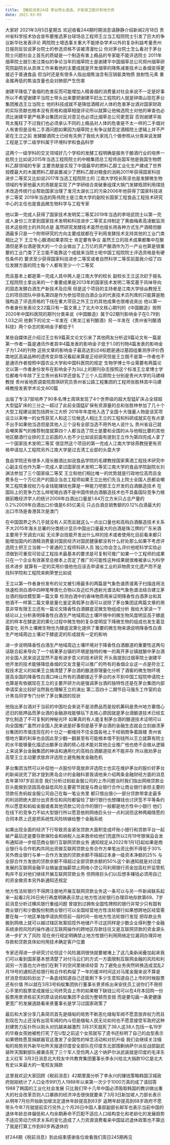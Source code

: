 ```yaml
---
title: 【睡前消息244】茅台院士退选，才能保卫股价和地方债
date: 2021-03-05
---
```


大家好 2021年3月5日星期五 欢迎收看244期时期消息请静静介绍新闻2月18日 贵州省科学技术协会宣布要推选茅台球场总工程师王立当工程院院士引发了巨大的争议新华社发表评论
两院院士增选事关重大不能掺杂学术以外的复杂利益考量贵州日报则反驳说茅台院士的参选资格不该被清漫杜公 你对茅台院士怎么看对于茅台院士问题社会上首先的质疑是一个制造有害上瘾品的专家能不能评选院士
2011年烟草院士就引发过类似的争论当年的烟草院士是谢建平中国烟草总公司郑州烟草研究院副院长从具体工作来看他的主要成就是开发烟草的降焦减害技术让香烟变得更接近于普通食品
但当时还是有很多人指出烟焦油含有压销氨类物质 放射性元素 重金属再低的焦油含量也会对肺部产生伤害

谢建平降低了香烟的危害反而可能增加人精香烟的消费量对社会来说不一定是好事所以不希望谢建平当院士带头出来要把谢建平赶出工程院的人就是钟南山现在茅台集团推选王立当院士
他的科技成就不是降低酒精对人体的危害茅台酒对国家财政的实际贡献也根本没有资格和烟草相提评论所以就算让他候选院士对他的审查也必须比谢建平更严格茅台集团对反对意见也必须比烟草总公司更宽容
否则谢建平挨骂太冤枉了不过我们也必须承认不同的上瘾品对人体的危害是不太一样的二手烟对人有害但是没有二手酒问题如果因为烟草院士有争议就否定酒精院士逻辑上并不严密在王立之前
发酵酿酒院士已经有先例了我给大家找几个做参照从分类来说发酵工程是工学二级学科属于环境科学和食品科学

这两个一级学科的交叉领域好几个学校的发酵工程明确是服务于酿酒行业的培养一批院士比如说2015年当选工程院院士的中粮集团总工程师岳国军他是我国生物燃料乙醇领域的专家
主要贡献是实现了中国最早的燃料乙醇工业化生产建成了世界规模最大的木属燃料乙醇装置减少了燃料乙醇对粮食的消耗2011年获得国家科技进步二等奖又比如说2017年当选工程院院士的
江南大学校长陈坚也是发酵微生物领域的专家他最大的贡献是实现了产学研结合突破重组煤大锅门发酵瓶颈利用煤技术改造传统行业帮助国家治理了淮河太湖长江的污染2006年他获得了国家科技进步二等奖
2019年当选的陈伟院士是江南大学的副校长国家工程食品工程技术研究中心的主任也是食品微生物科学与工程专家

他以第一完成人获得了国家技术发明奖二等奖2019年当选的李培武院士以第一完成人身份三次拿到国家技术发明和科技进步二等奖主持制定了黄曲梅素高凌敏监测技术这些院士的共同点是
虽然研究发酵技术虽然也擅长用各种方式生产酒精但酿酒最多只是一个附带研究的方向主要成就都在于利用发酵技术支持其他的工业门类相比之下 王立专心酿酒如果拿院士 肯定要有争议
虽然王立的技术成果都集中在酿酒但是茅台酒是很大的一个企业做出了上万亿的资产酿酒作为万一产业也算是很重要的工业门类了王立能不能靠这个成就来当院士呢中国工程院院士评选资格是有硬性条件的
要求至少获得国家科技进步二等奖或者自然科学二等奖前面我介绍了四位发酵方面的院士每个人都有至少一个二等奖

而且基本上都是第一完成人其中两人是江南大学的校长 副校长王立这次赶于报名工程院院士拿出来的一个重要成果是2013年的国家技术发明二等奖基于风味导向的固态发酵白酒生产新技术及应用
但是这个项目的主持者是江南大学徐焱教授王立的项目团队中排名第四是作为参加项目白酒企业的代表技术员列席的只能算是勉强构造了评选资格的下线在重大项目之外王立的其他成果也很难说突出
他以第一作者身份发表论文22篇只有一篇文章上了北大中文核心期刊的《中国酿造》按照2020年中国科医院的期刊分类来说《中国酿造》属于Q2期刊影响金子在0.79到1.03之间
他剩下的论文一半发在《黑龙江省刊酿酒》另一半发在《贵州省刊酿酒科技》两个杂志的影响金子都低于1

某些自媒体还介绍过王立有9篇英文论文引来了其他网友分析这9篇论文有一篇是第一作者一篇是通讯作者其中4篇发表的影响金子低于1.0的刊物4篇发表的影响金子为1.24的刊物
这些文章的影响金子最高达到过4标题是通过基因组重测序评价西南地区高粱品种的遗传变异情况看起来算是正经研究但是王立既不是第一作者也不是通讯作者按照中国农业大学和中国科医院的规定
生物学博士毕业需要有两篇论文以第一作者身份发布在影响金子为3以上的期刊杂志按照这个标准王立拿博士学位都难今年除了王立贵州省科学还提名了三个人后原院士分别是贵州大学的马建峰教授
贵州省地质调查院周琪研究员贵州省公路工程集团的工程师张胜林其中马建峰教授发表学术论文400篇

出版了专注7部培养了90多名博士周琪发现了4个世界级的超大型猛矿床占全球超大型猛矿床的三分之一超过了此前全国猛矿保有资源量的总和张胜林参加了几十个大型工程建设就包括跨长江大桥
2018年年度他入选了全国十大强量人物是该奖项设立以来唯一的女性获奖人和这三位候选人相比王立的工程和科研成就实在有点拿不出手如果他当选但是其他人三个没有全部当选不用外地人说什么
贵州省自己就会嘲笑客气的推荐制度就算四个人都当选了院士是要和全国的从与他相比要的其他地区酿酒行业排的王立前面的人也不少比如说前面有提到王立作为第四完成人拿了一个国家技术发明二等奖
很显然这个项目的第一完成人江南大学徐燕教授更有资格申请加入工程院另外江南大学是过去清工业部的头盘大学

食品学院还有很多人擅长酿酒比如说食品学院的毛建教授国家黄酒工程技术研究中心副主任也作为第一完成人拿过国家技术发明二等奖江南大学的食品学院副院长刘渊法参加了三个国家级二等奖
王立和他们相比唯一的优势就是行政地位高而且金费多在一个万亿资产的国企当总工程师如果王立比他们先当上院士全国人民都会嘲笑工程院重视权力与金钱能赚钱也算是一种能力吧那王立开发的白酒酿造技术
在国际上的竞争力怎么样呢喝白酒不是中国传统白酒酿造技术也不具备国际竞争力根据前瞻经济学人的统计2009年白酒出口量是1.64万立方米只占总产量的0.2%2009年白酒出口价值是6.65亿美元
只占白酒总销售额的0.12%白酒最大的出口市场是香港其次是澳门

在中国国界之外几乎就没有人买而且就这么一点出口量也和高档白酒酿造技术关系不大2015年海关总署的分类统计显示中国出口量最大的白酒是珠江牌的广东米酒主要用于烹调去兴起
无论茅台技能开发出什么样的技术或者使用化目前看来都只能增加国内的酒精消费量对国民经济对国民健康都没有什么好处那么如果不考虑评选院士把王立当做一个普通的工程师科研人员
独公你会怎么评价他呢科学实验必须做到可重现可验证工程技术最基本的要求是可复制可推广如果一个工程师的成果只在一个企业有效甚至总根本上否定了推广的可能性这种成果就很难被承认为科学技术进步
就算有一定的实用价值他也应该去申请省工业的非物质文化遗产而不是找科学院和工程院来刷荣誉比如说

王立以第一作者身份发布的论文被引用最多的两篇是气象色谱质谱离子扫描连用法快速检测白酒中四种笔琴类化合物以及近红外透射光谱法和气象色谱法结合建立茅台酒的指纹模型第一篇文章
检测白酒中的香味物质用来证明降香性白酒茅台和其他酒不一样第二篇文章是量化鉴定真假茅台酒可以说除了茅台集团这两篇文章的用意非常有限王立还有一篇论文降香性白酒酵底泥微生物组成分析
我给大家读一下结论以上分析表明降香性白酒生产地域周边土壤环境中的微生物风度明显高于酵底泥的样本在酵底泥的熏化过程中微生物的复杂度明显下降微生物的组成也发生着显露变化
另外土壤微生物也为酵底泥熏化提供了重要的微生物来源说明降香性白酒生产地域周边土壤对于酵底泥的形成就有一定的影响

进一步说明降香性白酒生产地域周边土壤环境对于降香性白酒酿道的重要性这两句话联合起来导向了一个结果茅台镇的环境是独特的唯一的离开茅台镇就酿中茅台酒对全国人民来说这显然不是有进步意义的技术研究
开头我提到过烟草院士谢建平他开发的技术能够降低香烟的交友含量可以推广的所有的香烟企业这一点是符合工程技术定义的如果王立搞清楚了茅台酒的酿道原理量化分析了酒窖的微生物环境
提高全国的降香性白酒口味让所有的酒都接近于茅台的水平到中国工程院申请院士也算是有依据现在王立的主要开研方向是强调茅台酒的独特性还是在茅台集团内部申请奖金比较好当然我也理解王立的演出
第二百四十二期节目马强东工作室的会计黑岛同学专门分析了茅台集团的现状

他指出茅台酒对于当前的中国社会来说不是消费品而是投机筹码是贵州地方寨借心还旧的抵押品而茅台酒的金融游戏能够玩下去核心原因就是茅台酒酿道技术已经玄学化制造了不可复制的神秘光环
如果真的有人能复制茅台酒的酿道技术证明可以向全国推广虽然对全国人民来说是好事但是基于茅台酒的金融生态就会立刻崩溃茅台集团的市值连现在的十分之一都维持不住全国各地上千经销商争着跳楼
贵州省借地方寨的利率也会因此至少翻一翻甚至有可能根本借不到钱所以王立就算有院士的水平能够量化描述出酿茅台酒的核心技术能对其他企业推广他也绝不会做从逻辑上来说茅台金融集团的神话和通用化的高档白酒酿道技术不能并存
所以我劝茅台高管王立主动要求放弃评选院士避免触发金融危机

茅台集团当然可以补偿他一点股份毕竟放弃评选院士也实在维护茅台的股价好茅台的新闻说完了刚才提到黑岛会计的金融科普我请他来介绍两条金融财经方面的消息去年第197岁前消息
我们分析过蚂蚁金服公司的上市问题当时我们指出网络贷款业巨头能做到坚固高收益低风险主要密节就是与商业银行合作让商业银行承担主要的贷款任务蚂蚁金服公司自己在每一笔业务里
都只借出很小一部分贷款带拿走最多的利润把绝大部分出资责任和风险都留给了银行银行也想赚钱也讨厌签不平等条约所以愿意和蚂蚁金服或者其他贷款公司合作的银行一般都是地方性中小银行
他们在线下的竞争力不如大型银行所以愿意依附网络巨头分一点利润但这种两厢情愿的合同本质上还是把系统性风险转嫁给整个金融系统

如果出现全面的经济下行导致资金紧张贷款大面积变成坏账小银行和贷款平台一起破产最后还是要存款保险金和纳税人出来救命给他们兜底所以2月19号银保监会发布通知进一步规范商业银行互联网贷款业务
通知规定从2022年1月1日起如果是商业银行与合作机构共同出资做互联网贷款业务合作方单笔出资比例不得低于30%另外商业银行与单一合作方发放的贷款余额不得超过本身一级资本净额的25%
与全部合作方发放的贷款余额不得超过全部贷款余额的50%这个新通知就是对过度发展的互联网金融平台搞釜底抽薪禁止网络小贷公司利用银行资金加高杠杆监管机构并不反对他们继续开展互联网贷款业务
但网络巨头们以后想多赚钱必须用自己的资金做资本另外新通知还规定

地方性法轮银行不得跨注册地开展互联网贷款业务这一条可以与另一件新闻联系起来一起看2月26日央行再度明确表示禁止地方性法轮银行办理异地存款第69、7岁前消息分析过横风银行重组问题
曾提到过拥有全国性牌照的银行非常少只有国有商业银行和少数股份制商业银行可以全国经营地方性法轮银行如果想跨地区经营需要在每一个地区单独申请执照但前一段时间一些地方性法轮银行发现
把存款业务搬到网络上就可以越过辖区账案招揽外地储户不过这同样是少数企业得利整个金融系统承担风险的操作通过互联网操作的跨地区存款往往又是互联网贷款的资金源头进一步扩大了风险
现在央行规定明确禁止地方性银行利用网络定位漏洞办理异地存款和贷款具体如何用技术确定客户位置

专家还得进一步研究讨论但这个风险漏洞很快就要被堵上了这几条新闻叠加起来我们可以看到国家基本想清楚了对付马云们的方式一方面限制互联网金融的风险和利润另一方面也允许他们在剩下的空间里继续经营
为了避免业务突然转换造成混乱2月19号的通知还给银行和合作机构留了一年的缓冲时间这对马尾金服来说不算是好消息但起码划出了一条底线知道自己还能剩下多少生意知道自己上市的时候股票还有价值
所以就在3月3号蚂蚁集团执行董事长景贤栋出来安抚员工说你们不用担心手里的股票变成废纸公司终究会上市的如果眼下缺钱公司可以在4月本回购一份股票用景贤栋前天的原话说蚂蚁集团不会因为整顿而变弱
而是要勾画一条更健康更宽广的发展道路看来景董事长是学习过国家政策了

最后和大家分享几条简讯首先是缅甸的局势不断恶化缅甸军阀不愿意放弃权力而且到现在为止还没有出现军阀的内斗但是缅甸人民无论如何也不愿意接受军政府这种封建势力反扑所以街头对抗越来越激烈
3月31天就死了38人这38人包括一名19岁的华裔女孩她被枪打死了在U型之前这个女孩就写了遗书还标明了自己的血型表示如果牺牲愿意捐献器官这激发了全国性的悼念活动和对抗升级
我们会继续关注缅甸的局势另外新华社昨天报道印度安全部队在印度东北部围剿纳萨尔派反战部副武装昨天围剿部队被袭击死了三个军人受伤两人这个纳萨尔派武装就是印度的毛泽东主义红军
3月3日消息北大校友中共教育集团董事长李永兴给北大捐款10亿是北大有史以来最大的一笔校友捐款

这里我欢迎大家回顾《税前消息》42期里面分析了李永兴的赚钱策略韩国汉城政府刚刚统计了人口全市991万人1988年以来第一次少于1000万真的成了请回答1988了韩国的工业化社会发展
只比我们早十几年中国必须吸取韩国的教训做出重大的社会改革否则人口暴跌的经济冲击很快就要来了3月3日新加坡人力部长表示从明年7月份开始新加坡法定退休年龄提高到63岁
返聘年龄提高到68岁政府不愿带头今年7月就提前实行另外上个月26日中国人事部副部长邮军也表示当前中国的退休年龄总体偏低和人均余期寿命不匹配不适应人口结构变化和老龄化的发展趋势
不适应劳动力供求关系的变化造成了人力资源浪费看来中国延迟退休政策也不算远了我是打算工作到80岁再退休的

好244期《税前消息》到此结束感谢各位收看我们周日245期再见